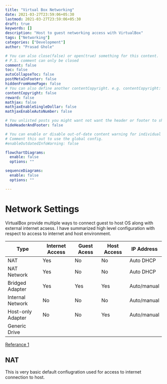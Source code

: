 ```yaml
---
title: "Virtual Box Networking"
date: 2021-03-27T23:59:06+05:30
lastmod: 2021-03-27T23:59:06+05:30
draft: true
keywords: []
description: "Host to guest networking access with VirtualBox"
tags: ["Networking"]
categories: ["Development"]
author: "Prasad Ghole"

# You can also close(false) or open(true) something for this content.
# P.S. comment can only be closed
comment: false
toc: false
autoCollapseToc: false
postMetaInFooter: false
hiddenFromHomePage: false
# You can also define another contentCopyright. e.g. contentCopyright: "This is another copyright."
contentCopyright: false
reward: false
mathjax: false
mathjaxEnableSingleDollar: false
mathjaxEnableAutoNumber: false

# You unlisted posts you might want not want the header or footer to show
hideHeaderAndFooter: false

# You can enable or disable out-of-date content warning for individual post.
# Comment this out to use the global config.
#enableOutdatedInfoWarning: false

flowchartDiagrams:
  enable: false
  options: ""

sequenceDiagrams: 
  enable: false
  options: ""

---
```


<!--more-->

# Network Settings
VirtualBox provide multiple ways to connect guest to host OS along with external 
internet acsess. I have summarized high level configuration with respect to access
to internet and host environment.

| Type              | Internet Access | Guest Acess | Host Access | IP Address  |
|-------------------|-----------------|-------------|-------------|-------------|
| NAT               | Yes             | No          | No          | Auto DHCP   |
| NAT Network       | Yes             | No          | No          | Auto DHCP   |
| Bridged Adapter   | Yes             | Yes         | Yes         | Auto/manual |
| Internal Network  | No              | No          | No          | Auto/manual |
| Host-only Adapter | No              | No          | Yes         | Auto/manual |
| Generic Drive     |                 |             |             |             |

[Referance 1](https://www.nakivo.com/blog/virtualbox-network-setting-guide/)

## NAT
This is very basic default confiugration used for access to internet connection
to host.
